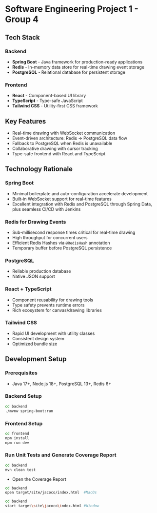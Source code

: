 # Software Engineering Project 1 - Group 4

## Tech Stack

### Backend
- **Spring Boot** - Java framework for production-ready applications
- **Redis** - In-memory data store for real-time drawing event storage
- **PostgreSQL** - Relational database for persistent storage

### Frontend
- **React** - Component-based UI library
- **TypeScript** - Type-safe JavaScript
- **Tailwind CSS** - Utility-first CSS framework

## Key Features

- Real-time drawing with WebSocket communication
- Event-driven architecture: Redis → PostgreSQL data flow
- Fallback to PostgreSQL when Redis is unavailable
- Collaborative drawing with cursor tracking
- Type-safe frontend with React and TypeScript

## Technology Rationale

### Spring Boot
- Minimal boilerplate and auto-configuration accelerate development
- Built-in WebSocket support for real-time features
- Excellent integration with Redis and PostgreSQL through Spring Data, plus seamless CI/CD with Jenkins

### Redis for Drawing Events
- Sub-millisecond response times critical for real-time drawing
- High throughput for concurrent users
- Efficient Redis Hashes via `@RedisHash` annotation
- Temporary buffer before PostgreSQL persistence

### PostgreSQL
- Reliable production database
- Native JSON support

### React + TypeScript
- Component reusability for drawing tools
- Type safety prevents runtime errors
- Rich ecosystem for canvas/drawing libraries

### Tailwind CSS
- Rapid UI development with utility classes
- Consistent design system
- Optimized bundle size

## Development Setup

### Prerequisites
- Java 17+, Node.js 18+, PostgreSQL 13+, Redis 6+

### Backend Setup
```bash
cd backend
./mvnw spring-boot:run
```

### Frontend Setup
```bash
cd frontend
npm install
npm run dev
```

### Run Unit Tests and Generate Coverage Report
```bash
cd backend
mvn clean test
```
- Open the Coverage Report
```bash
cd backend
open target/site/jacoco/index.html  #MacOs
```
```bash
cd backend
start target\site\jacoco\index.html #Window
```
